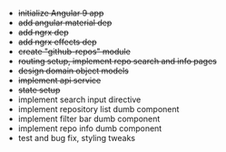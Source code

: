 - ~~initialize Angular 9 app~~
- ~~add angular material dep~~
- ~~add ngrx dep~~
- ~~add ngrx effects dep~~
- ~~create "github-repos" module~~
- ~~routing setup, implement repo search and info pages~~
- ~~design domain object models~~ 
- ~~implement api service~~
- ~~state setup~~
- implement search input directive
- implement repository list dumb component
- implement filter bar dumb component
- implement repo info dumb component
- test and bug fix, styling tweaks
